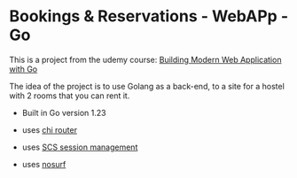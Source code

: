 # Bookings & Reservations - WebAPp - Go

This is a project from the udemy course: [Building Modern Web Application with Go](https://www.udemy.com/course/building-modern-web-applications-with-go/)

The idea of the project is to use Golang as a back-end, to a site for a hostel with 2 rooms that you can rent it.

- Built in Go version 1.23

- uses [chi router](https://github.com/go-chi/chi)

- uses [SCS session management](https://github.com/alexedwards/scs)

- uses [nosurf](https://github.com/justinas/nosurf)
